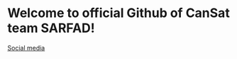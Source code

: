 # Welcome to official Github of CanSat team SARFAD!

[Social media](https://linktr.ee/sarfadofficial)
